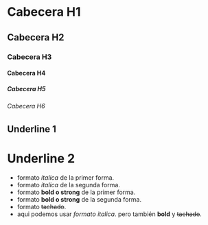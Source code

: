 #      Cabecera H1
##     Cabecera H2
###    Cabecera H3
####   Cabecera H4
#####  Cabecera H5
###### Cabecera H6

Underline 1
-------------------

Underline 2
====================

- formato *italica* de la primer forma.
- formato _italica_ de la segunda forma.
- formato **bold o strong** de la primer forma.
- formato __bold o strong__ de la segunda forma.
- formato ~~tachado~~.
- aqui podemos usar *formato italica*. pero también **bold** y ~~tachado~~.
